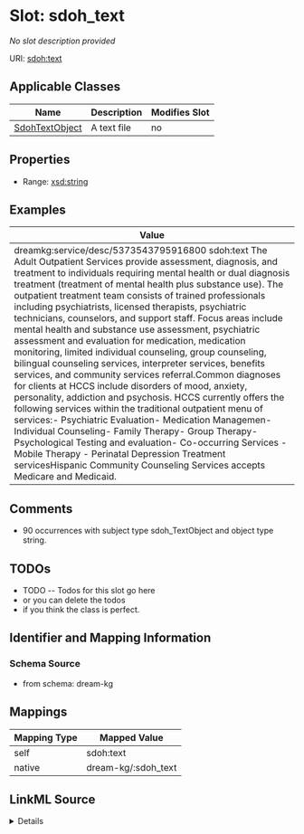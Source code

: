

# Slot: sdoh_text


_No slot description provided_





URI: [sdoh:text](http://schema.org/text)



<!-- no inheritance hierarchy -->





## Applicable Classes

| Name | Description | Modifies Slot |
| --- | --- | --- |
| [SdohTextObject](../classes/SdohTextObject.md) | A text file |  no  |







## Properties

* Range: [xsd:string](xsd:string)






## Examples

| Value |
| --- |
| dreamkg:service/desc/5373543795916800 sdoh:text The Adult Outpatient Services provide assessment, diagnosis, and treatment to individuals requiring mental health or dual diagnosis treatment (treatment of mental health plus substance use). The outpatient treatment team consists of trained professionals including psychiatrists, licensed therapists, psychiatric technicians, counselors, and support staff. Focus areas include mental health and substance use assessment, psychiatric assessment and evaluation for medication, medication monitoring, limited individual counseling, group counseling, bilingual counseling services, interpreter services, benefits services, and community services referral.Common diagnoses for clients at HCCS include disorders of mood, anxiety, personality, addiction and psychosis. HCCS currently offers the following services within the traditional outpatient menu of services:- Psychiatric Evaluation- Medication Managemen- Individual Counseling- Family Therapy- Group Therapy- Psychological Testing and evaluation- Co-occurring Services - Mobile Therapy - Perinatal Depression Treatment servicesHispanic Community Counseling Services accepts Medicare and Medicaid. |

## Comments

* 90 occurrences with subject type sdoh_TextObject and object type string.

## TODOs

* TODO -- Todos for this slot go here
* or you can delete the todos
* if you think the class is perfect.

## Identifier and Mapping Information







### Schema Source


* from schema: dream-kg




## Mappings

| Mapping Type | Mapped Value |
| ---  | ---  |
| self | sdoh:text |
| native | dream-kg/:sdoh_text |




## LinkML Source

<details>
```yaml
name: sdoh_text
description: No slot description provided
todos:
- TODO -- Todos for this slot go here
- or you can delete the todos
- if you think the class is perfect.
comments:
- 90 occurrences with subject type sdoh_TextObject and object type string.
examples:
- value: dreamkg:service/desc/5373543795916800 sdoh:text The Adult Outpatient Services
    provide assessment, diagnosis, and treatment to individuals requiring mental health
    or dual diagnosis treatment (treatment of mental health plus substance use). The
    outpatient treatment team consists of trained professionals including psychiatrists,
    licensed therapists, psychiatric technicians, counselors, and support staff. Focus
    areas include mental health and substance use assessment, psychiatric assessment
    and evaluation for medication, medication monitoring, limited individual counseling,
    group counseling, bilingual counseling services, interpreter services, benefits
    services, and community services referral.Common diagnoses for clients at HCCS
    include disorders of mood, anxiety, personality, addiction and psychosis. HCCS
    currently offers the following services within the traditional outpatient menu
    of services:- Psychiatric Evaluation- Medication Managemen- Individual Counseling-
    Family Therapy- Group Therapy- Psychological Testing and evaluation- Co-occurring
    Services - Mobile Therapy - Perinatal Depression Treatment servicesHispanic Community
    Counseling Services accepts Medicare and Medicaid.
from_schema: dream-kg
rank: 1000
slot_uri: sdoh:text
alias: sdoh_text
domain_of:
- sdoh_TextObject
range: string

```
</details>